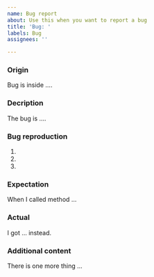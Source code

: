 ```yaml
---
name: Bug report
about: Use this when you want to report a bug
title: 'Bug: '
labels: Bug
assignees: ''

---
```


### Origin
<!-- In which project did the bug come from --->
Bug is inside ....

### Decription

<!-- Describe the bug here, i.e. What does it cause ? --->
The bug is ....

### Bug reproduction

<!-- How did you discover it? As specific as possible! --->
1.
2.
3.

### Expectation

<!-- What's your desired result ? i.e When calling that method --->
When I called method ...

### Actual

<!-- What did you get ? --->
I got ... instead.

### Additional content
<!-- What else do we need to know more --->
There is one more thing ...
